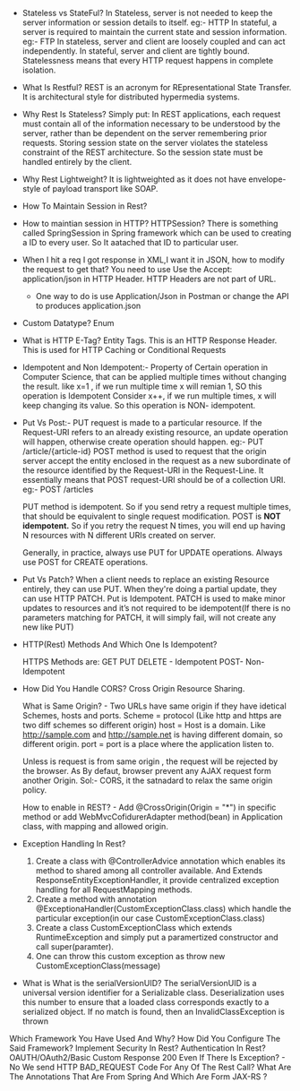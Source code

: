 - Stateless vs StateFul?
	In Stateless, server is not needed to keep the server information or session details to itself. eg:- HTTP
	In stateful, a server is required to maintain the current state and session information. eg:- FTP
	In stateless, server and client are loosely coupled and can act independently.
	In stateful, server and client are tightly bound.
	Statelessness means that every HTTP request happens in complete isolation.
	
- What Is Restful?
	REST is an acronym for REpresentational State Transfer. It is architectural style for distributed hypermedia systems.
	
- Why Rest Is Stateless?
	Simply put: In REST applications, each request must contain all of the information necessary to be understood by the server, rather than be dependent on the server remembering prior requests.
	Storing session state on the server violates the stateless constraint of the REST architecture. So the session state must be handled entirely by the client.

- Why Rest Lightweight?
	It is lightweighted as it does not have envelope-style of payload transport like SOAP.

-	How To Maintain Session in Rest?

- How to maintian session in HTTP?
	HTTPSession?
	There is something called SpringSession in Spring framework which can be used to creating a ID to every user. So It aatached that ID to particular user.

- When I hit a req I got response in XML,I want it  in JSON, how to modify the request to get that?
	You need to use Use the Accept: application/json in HTTP Header.
	HTTP Headers are not part of URL.
	
	* One way to do is use Application/Json in Postman or change the API to produces application.json
	
- Custom Datatype?
	Enum

- What is HTTP E-Tag?
	Entity Tags. This is an HTTP Response Header. This is used for HTTP Caching or Conditional Requests
	
- Idempotent and Non Idempotent:-
	Property of Certain operation in Computer Science, that can be applied multiple times without changing the result.
	like x=1 , if we run multiple time x will remian 1, SO this operation is Idempotent
	Consider x++, if we run multiple times, x will keep changing its value. So this operation is NON- idempotent.
	
-	Put Vs Post:-
	PUT request is made to a particular resource. If the Request-URI refers to an already existing resource, an update operation will happen, otherwise create operation should happen.
	eg:- PUT /article/{article-id}
	POST method is used to request that the origin server accept the entity enclosed in the request as a new subordinate of the resource identified by the Request-URI in the Request-Line. It essentially means that POST request-URI should be of a collection URI.
	eg:- POST /articles
	
	PUT method is idempotent. So if you send retry a request multiple times, that should be equivalent to single request modification.
	POST is **NOT idempotent.** So if you retry the request N times, you will end up having N resources with N different URIs created on server.
	
	Generally, in practice, always use PUT for UPDATE operations.
	Always use POST for CREATE operations.

-	Put Vs Patch?
	When a client needs to replace an existing Resource entirely, they can use PUT. When they're doing a partial update, they can use HTTP PATCH.
	Put is Idempotent. PATCH is used to make minor updates to resources and it’s not required to be idempotent(If there is no parameters matching for PATCH, it will simply fail, will not create any new like PUT)
	
- 	HTTP(Rest) Methods And Which One Is Idempotent?
	
	HTTPS Methods are:
	GET PUT DELETE - Idempotent
	POST- Non- Idempotent
	
-	How Did You Handle CORS?
	Cross Origin Resource Sharing.
	
	What is Same Origin? - Two URLs have same origin if they have idetical Schemes, hosts and ports.
		Scheme = protocol (Like http and https are two diff schemes so different origin)
		host = Host is a domain. Like http://sample.com and http://sample.net is having different domain, so different origin.
		port = port is a place where the application listen to.
		
	Unless is request is from same origin , the request will be rejected by the browser. As By defaut, browser prevent any AJAX request form another Origin.
	Sol:- CORS, it the satnadard to relax the same origin policy.
	
	How to enable in REST? - Add @CrossOrigin(Origin = "*") in specific method or  add WebMvcCofidurerAdapter method(bean) in Application class, with mapping and allowed origin.


- Exception Handling In Rest?
	1) Create a class with @ControllerAdvice annotation which enables its method to shared among all controller available. And Extends ResponseEntityExceptionHandler, it provide centralized exception handling for all RequestMapping methods.
	2) Create a method with annotation @ExceptionaHandler(CustomExceptionClass.class) which handle the particular exception(in our case CustomExceptionClass.class)
	3) Create a class CustomExceptionClass which extends RuntimeException and simply put a paramertized constructor and call super(paramter).
	4) One can throw this custom exception as throw new CustomExceptionClass(message)

- What is What is the serialVersionUID?
		The serialVersionUID is a universal version identifier for a Serializable class. Deserialization uses this number to ensure that a loaded class corresponds exactly to a serialized object.
		If no match is found, then an InvalidClassException is thrown


	
	
Which Framework You Have Used And Why?
How Did You Configure The Said Framework?
Implement Security In Rest?
Authentication In Rest? OAUTH/OAuth2/Basic
Custom Response 200 Even If There Is Exception? - No We send HTTP BAD_REQUEST
Code For Any Of The Rest Call?
What Are The Annotations That Are From Spring And Which Are Form JAX-RS ?